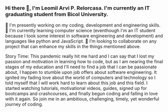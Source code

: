 ### Hi there 👋, I'm Leomil Arvi P. Relorcasa. I'm currently an IT graduating student from Bicol University.
🔭 I'm presently working on my coding, development and engineering skills.
🌱 I'm currently learning computer science (eventhough I'm an IT student because I took some interest in software engineering and development) and languages like python and JavaScript.
👯 I’m looking to collaborate on any project that can enhance my skills in the things mentioned above.

Story Time:
This pandemic really hit me hard and I can say that I lost my passion and motivation in learning how to code, but as I am nearing the final stages of my education and I'll need to find a job that I can be passionate about, I happen to stumble upon job offers about software engineering. It ignited my fading love about the world of computers and technology so I told myself that I will work hard to learn about this job and this field. I started watching tutorials, motivational videos, guides, signed up for bootcamps and crashcourses, and finally begun coding and falling in love with it again. So join me in an ambitious, challenging, timely, yet wonderful journey of coding.
